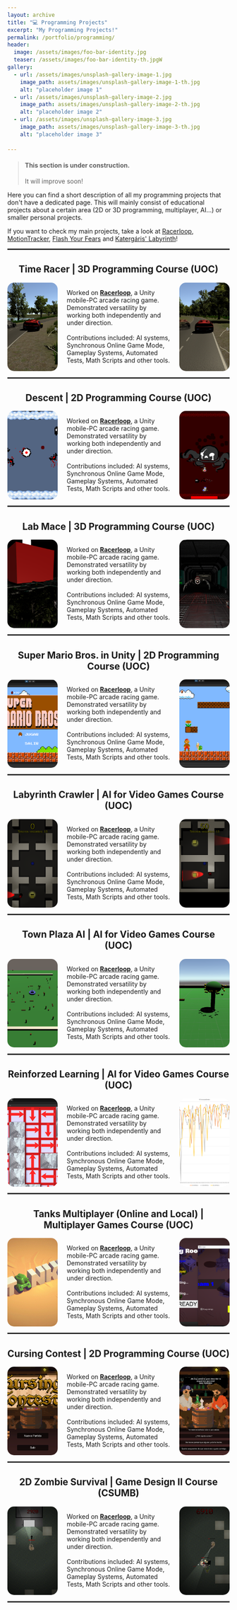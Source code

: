 ```yaml
---
layout: archive
title: "💻 Programming Projects"
excerpt: "My Programming Projects!"
permalink: /portfolio/programming/
header:
  image: /assets/images/foo-bar-identity.jpg
  teaser: /assets/images/foo-bar-identity-th.jpgW
gallery:
  - url: /assets/images/unsplash-gallery-image-1.jpg
    image_path: assets/images/unsplash-gallery-image-1-th.jpg
    alt: "placeholder image 1"
  - url: /assets/images/unsplash-gallery-image-2.jpg
    image_path: assets/images/unsplash-gallery-image-2-th.jpg
    alt: "placeholder image 2"
  - url: /assets/images/unsplash-gallery-image-3.jpg
    image_path: assets/images/unsplash-gallery-image-3-th.jpg
    alt: "placeholder image 3"

---
```


> #### <i class="fa fa-gear fa-spin fa-2x" style="color: firebrick"></i> This section is under construction.
> It will improve soon!


Here you can find a short description of all my programming projects that don't have a dedicated page. This will mainly consist of educational projects about a certain area (2D or 3D programming, multiplayer, AI...) or smaller personal projects.

If you want to check my main projects, take a look at [Racerloop](/portfolio/racerloop), [MotionTracker](/portfolio/motiontracker), [Flash Your Fears](/portfolio/flashyourfears) and [Katergáris' Labyrinth](/portfolio/katergarislabyrinth)!

<hr style="border: none; border-top: 2px solid #333; border-bottom: 2px solid #fff;">

<div align="center" id="timeracer-section">
  <h2>Time Racer | 3D Programming Course (UOC) </h2>
</div>

<div style="display: flex; justify-content: center;">
  <div style="width: 450px; height: 200px;">
    <a href="/portfolio/racerloop/">
      <img src="/images/uoc/3d/timeracer2.png" alt="Descripción de la imagen" style="border-radius: 15px; width: 100%; height: 100%; object-fit: cover;">
    </a>
  </div>
  <p style="margin-left: 20px; margin-right: 20px;">Worked on <a href="/portfolio/racerloop/"><strong>Racerloop</strong></a>, a Unity mobile-PC arcade racing game. Demonstrated versatility by working both independently and under direction.<br><br>Contributions included: AI systems, Synchronous Online Game Mode, Gameplay Systems, Automated Tests, Math Scripts and other tools.</p>
  <div style="width: 450px; height: 200px;">
    <a href="/portfolio/racerloop/">
      <img src="/images/uoc/3d/timeracer3.png" alt="Descripción de la imagen" style="border-radius: 15px; width: 100%; height: 100%; object-fit: cover;">
    </a>
  </div>
</div>


<hr style="border: none; border-top: 2px solid #333; border-bottom: 2px solid #fff;">

<div align="center" id="descent-section">

  <h2>Descent | 2D Programming Course (UOC) </h2>

</div>

<div style="display: flex; justify-content: center;">
  <div style="width: 450px; height: 200px;">
    <a href="/portfolio/racerloop/">
      <img src="/images/uoc/2d/descent2.png" alt="Descripción de la imagen" style="border-radius: 15px; width: 100%; height: 100%; object-fit: cover;">
    </a>
  </div>
  <p style="margin-left: 20px; margin-right: 20px;">Worked on <a href="/portfolio/racerloop/"><strong>Racerloop</strong></a>, a Unity mobile-PC arcade racing game. Demonstrated versatility by working both independently and under direction.<br><br>Contributions included: AI systems, Synchronous Online Game Mode, Gameplay Systems, Automated Tests, Math Scripts and other tools.</p>
  <div style="width: 450px; height: 200px;">
    <a href="/portfolio/racerloop/">
      <img src="/images/uoc/2d/descentboss.png" alt="Descripción de la imagen" style="border-radius: 15px; width: 100%; height: 100%; object-fit: cover;">
    </a>
  </div>
</div>

<hr style="border: none; border-top: 2px solid #333; border-bottom: 2px solid #fff;">

<div align="center" id="labmace-section">

  <h2>Lab Mace | 3D Programming Course (UOC) </h2>

</div>

<div style="display: flex; justify-content: center;">
  <div style="width: 450px; height: 200px;">
    <a href="/portfolio/racerloop/">
      <img src="/images/uoc/3d/labmaze5.png" alt="Descripción de la imagen" style="border-radius: 15px; width: 100%; height: 100%; object-fit: cover;">
    </a>
  </div>
  <p style="margin-left: 20px; margin-right: 20px;">Worked on <a href="/portfolio/racerloop/"><strong>Racerloop</strong></a>, a Unity mobile-PC arcade racing game. Demonstrated versatility by working both independently and under direction.<br><br>Contributions included: AI systems, Synchronous Online Game Mode, Gameplay Systems, Automated Tests, Math Scripts and other tools.</p>
  <div style="width: 450px; height: 200px;">
    <a href="/portfolio/racerloop/">
      <img src="/images/uoc/3d/labmaze7.png" alt="Descripción de la imagen" style="border-radius: 15px; width: 100%; height: 100%; object-fit: cover;">
    </a>
  </div>
</div>


<hr style="border: none; border-top: 2px solid #333; border-bottom: 2px solid #fff;">

<div align="center" id="mariounity-section">

  <h2>Super Mario Bros. in Unity | 2D Programming Course (UOC) </h2>

</div>

<div style="display: flex; justify-content: center;">
  <div style="width: 450px; height: 200px;">
    <a href="/portfolio/racerloop/">
      <img src="/images/uoc/2d/mariounity.png" alt="Descripción de la imagen" style="border-radius: 15px; width: 100%; height: 100%; object-fit: cover;">
    </a>
  </div>
  <p style="margin-left: 20px; margin-right: 20px;">Worked on <a href="/portfolio/racerloop/"><strong>Racerloop</strong></a>, a Unity mobile-PC arcade racing game. Demonstrated versatility by working both independently and under direction.<br><br>Contributions included: AI systems, Synchronous Online Game Mode, Gameplay Systems, Automated Tests, Math Scripts and other tools.</p>
  <div style="width: 450px; height: 200px;">
    <a href="/portfolio/racerloop/">
      <img src="/images/uoc/2d/mariounity2.png" alt="Descripción de la imagen" style="border-radius: 15px; width: 100%; height: 100%; object-fit: cover;">
    </a>
  </div>
</div>

<hr style="border: none; border-top: 2px solid #333; border-bottom: 2px solid #fff;">

<div align="center" id="labyrinthcrawler-section">

  <h2>Labyrinth Crawler | AI for Video Games Course (UOC) </h2>

</div>

<div style="display: flex; justify-content: center;">
  <div style="width: 450px; height: 200px;">
    <a href="/portfolio/racerloop/">
      <img src="/images/uoc/ia/maze1.png" alt="Descripción de la imagen" style="border-radius: 15px; width: 100%; height: 100%; object-fit: cover;">
    </a>
  </div>
  <p style="margin-left: 20px; margin-right: 20px;">Worked on <a href="/portfolio/racerloop/"><strong>Racerloop</strong></a>, a Unity mobile-PC arcade racing game. Demonstrated versatility by working both independently and under direction.<br><br>Contributions included: AI systems, Synchronous Online Game Mode, Gameplay Systems, Automated Tests, Math Scripts and other tools.</p>
  <div style="width: 450px; height: 200px;">
    <a href="/portfolio/racerloop/">
      <img src="/images/uoc/ia/maze3.png" alt="Descripción de la imagen" style="border-radius: 15px; width: 100%; height: 100%; object-fit: cover;">
    </a>
  </div>
</div>

<hr style="border: none; border-top: 2px solid #333; border-bottom: 2px solid #fff;">

<div align="center" id="townplaza-section">

  <h2>Town Plaza AI | AI for Video Games Course (UOC) </h2>

</div>

<div style="display: flex; justify-content: center;">
  <div style="width: 450px; height: 200px;">
    <a href="/portfolio/racerloop/">
      <img src="/images/uoc/ia/plaza1.png" alt="Descripción de la imagen" style="border-radius: 15px; width: 100%; height: 100%; object-fit: cover;">
    </a>
  </div>
  <p style="margin-left: 20px; margin-right: 20px;">Worked on <a href="/portfolio/racerloop/"><strong>Racerloop</strong></a>, a Unity mobile-PC arcade racing game. Demonstrated versatility by working both independently and under direction.<br><br>Contributions included: AI systems, Synchronous Online Game Mode, Gameplay Systems, Automated Tests, Math Scripts and other tools.</p>
  <div style="width: 450px; height: 200px;">
    <a href="/portfolio/racerloop/">
      <img src="/images/uoc/ia/plaza2.png" alt="Descripción de la imagen" style="border-radius: 15px; width: 100%; height: 100%; object-fit: cover;">
    </a>
  </div>
</div>

<hr style="border: none; border-top: 2px solid #333; border-bottom: 2px solid #fff;">

<div align="center" id="reinforzedlearning-section">

  <h2>Reinforzed Learning | AI for Video Games Course (UOC) </h2>

</div>

<div style="display: flex; justify-content: center;">
  <div style="width: 450px; height: 200px;">
    <a href="/portfolio/racerloop/">
      <img src="/images/uoc/ia/image27_2.png" alt="Descripción de la imagen" style="border-radius: 15px; width: 100%; height: 100%; object-fit: cover;">
    </a>
  </div>
  <p style="margin-left: 20px; margin-right: 20px;">Worked on <a href="/portfolio/racerloop/"><strong>Racerloop</strong></a>, a Unity mobile-PC arcade racing game. Demonstrated versatility by working both independently and under direction.<br><br>Contributions included: AI systems, Synchronous Online Game Mode, Gameplay Systems, Automated Tests, Math Scripts and other tools.</p>
  <div style="width: 450px; height: 200px;">
    <a href="/portfolio/racerloop/">
      <img src="/images/uoc/ia/image7.png" alt="Descripción de la imagen" style="border-radius: 15px; width: 100%; height: 100%; object-fit: cover;">
    </a>
  </div>
</div>

<hr style="border: none; border-top: 2px solid #333; border-bottom: 2px solid #fff;">

<div align="center" id="tanks-section">

  <h2>Tanks Multiplayer (Online and Local) | Multiplayer Games Course (UOC) </h2>

</div>

<div style="display: flex; justify-content: center;">
  <div style="width: 450px; height: 200px;">
    <a href="/portfolio/racerloop/">
      <img src="/images/uoc/multi/image1.jpeg" alt="Descripción de la imagen" style="border-radius: 15px; width: 100%; height: 100%; object-fit: cover;">
    </a>
  </div>
  <p style="margin-left: 20px; margin-right: 20px;">Worked on <a href="/portfolio/racerloop/"><strong>Racerloop</strong></a>, a Unity mobile-PC arcade racing game. Demonstrated versatility by working both independently and under direction.<br><br>Contributions included: AI systems, Synchronous Online Game Mode, Gameplay Systems, Automated Tests, Math Scripts and other tools.</p>
  <div style="width: 450px; height: 200px;">
    <a href="/portfolio/racerloop/">
      <img src="/images/uoc/multi/image5_2.png" alt="Descripción de la imagen" style="border-radius: 15px; width: 100%; height: 100%; object-fit: cover;">
    </a>
  </div>
</div>

<hr style="border: none; border-top: 2px solid #333; border-bottom: 2px solid #fff;">

<div align="center" id="pirates-section">

  <h2>Cursing Contest | 2D Programming Course (UOC) </h2>

</div>

<div style="display: flex; justify-content: center;">
  <div style="width: 450px; height: 200px;">
    <a href="/portfolio/racerloop/">
      <img src="/images/uoc/2d/cursingcontestmenu.png" alt="Descripción de la imagen" style="border-radius: 15px; width: 100%; height: 100%; object-fit: cover;">
    </a>
  </div>
  <p style="margin-left: 20px; margin-right: 20px;">Worked on <a href="/portfolio/racerloop/"><strong>Racerloop</strong></a>, a Unity mobile-PC arcade racing game. Demonstrated versatility by working both independently and under direction.<br><br>Contributions included: AI systems, Synchronous Online Game Mode, Gameplay Systems, Automated Tests, Math Scripts and other tools.</p>
  <div style="width: 450px; height: 200px;">
    <a href="/portfolio/racerloop/">
      <img src="/images/uoc/2d/cursingcontest3.png" alt="Descripción de la imagen" style="border-radius: 15px; width: 100%; height: 100%; object-fit: cover;">
    </a>
  </div>
</div>


<hr style="border: none; border-top: 2px solid #333; border-bottom: 2px solid #fff;">

<div align="center" id="zombie-section">

  <h2>2D Zombie Survival | Game Design II Course (CSUMB) </h2>

</div>

<div style="display: flex; justify-content: center;">
  <div style="width: 450px; height: 200px;">
    <a href="/portfolio/racerloop/">
      <img src="/images/csumb/gamedesign/ZS2Dscreenshot4.png" alt="Descripción de la imagen" style="border-radius: 15px; width: 100%; height: 100%; object-fit: cover;">
    </a>
  </div>
  <p style="margin-left: 20px; margin-right: 20px;">Worked on <a href="/portfolio/racerloop/"><strong>Racerloop</strong></a>, a Unity mobile-PC arcade racing game. Demonstrated versatility by working both independently and under direction.<br><br>Contributions included: AI systems, Synchronous Online Game Mode, Gameplay Systems, Automated Tests, Math Scripts and other tools.</p>
  <div style="width: 450px; height: 200px;">
    <a href="/portfolio/racerloop/">
      <img src="/images/csumb/gamedesign/ZS2Dscreenshot7.png" alt="Descripción de la imagen" style="border-radius: 15px; width: 100%; height: 100%; object-fit: cover;">
    </a>
  </div>
</div>

<hr style="border: none; border-top: 2px solid #333; border-bottom: 2px solid #fff;">
